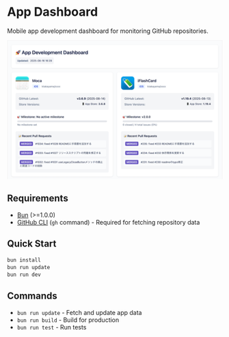 # App Dashboard

Mobile app development dashboard for monitoring GitHub repositories.

![screenshot](./docs/images/screenshot.png)

## Requirements

- [Bun](https://bun.sh/) (>=1.0.0)
- [GitHub CLI](https://cli.github.com/) (`gh` command) - Required for fetching repository data

## Quick Start

```bash
bun install
bun run update
bun run dev
```

## Commands

- `bun run update` - Fetch and update app data
- `bun run build` - Build for production
- `bun run test` - Run tests
